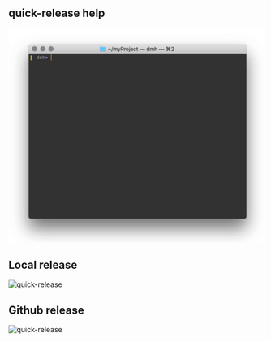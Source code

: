 ## quick-release help
![quick-release](https://raw.githubusercontent.com/dmh/img/master/qrHelp.gif)

## Local release
![quick-release](https://raw.githubusercontent.com/dmh/img/master/qrLocal.gif)

## Github release
![quick-release](https://raw.githubusercontent.com/dmh/img/master/qrGithub.gif)

